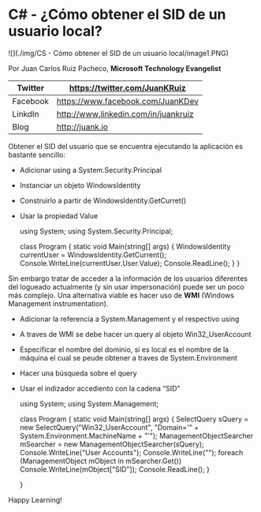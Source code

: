 <properties
	pageTitle="C# - ¿Cómo obtener el SID de un usuario local?"
	description="¿Cómo obtener el SID de un usuario local en C#?"
	services="net-dev"
	documentationCenter=""
	authors="andygonusa"
	manager=""
	editor="andygonusa"/>

<tags
	ms.service="net-dev"
	ms.workload="CS"
	ms.tgt_pltfrm="na"
	ms.devlang="na"
	ms.topic="how-to-article"
	ms.date="05/17/2016"
	ms.author="andygonusa"/>


# C\# - ¿Cómo obtener el SID de un usuario local?


![](./img/CS - Cómo obtener el SID de un usuario local/image1.PNG)


Por Juan Carlos Ruiz Pacheco, **Microsoft Technology Evangelist**

  Twitter   | <https://twitter.com/JuanKRuiz>
  ----------| ----------------------------------------
  Facebook  | <https://www.facebook.com/JuanKDev>
  LinkdIn   | <http://www.linkedin.com/in/juankruiz>
  Blog      | <http://juank.io>

Obtener el SID del usuario que se encuentra ejecutando la aplicación es
bastante sencillo:

* Adicionar using a System.Security.Principal

* Instanciar un objeto WindowsIdentity

* Construirlo a partir de WindowsIdentity.GetCurret()

* Usar la propiedad Value


    using System;
    using System.Security.Principal;

    class Program
    {
        static void Main(string[] args)
        {
        WindowsIdentity currentUser = WindowsIdentity.GetCurrent();
        Console.WriteLine(currentUser.User.Value);
        Console.ReadLine();
        }
    }

Sin embargo tratar de acceder a la información de los usuarios
diferentes del logueado actualmente (y sin usar impersonación) puede ser
un poco más complejo. Una alternativa viable es hacer uso de **WMI**
(Windows Management instrumentation).

* Adicionar la referencia a System.Management y el respectivo using

* A traves de WMI se debe hacer un query al objeto Win32\_UserAccount

* Especificar el nombre del dominio, si es local es el nombre de la
máquina el cual se peude obtener a traves de System.Environment

* Hacer una búsqueda sobre el query

* Usar el indizador accediento con la cadena “SID”

    using System;
    using System.Management;

    class Program
    {
        static void Main(string[] args)
        {
        SelectQuery sQuery = new SelectQuery("Win32_UserAccount",
        "Domain='" + System.Environment.MachineName + "'");
        ManagementObjectSearcher mSearcher = new
        ManagementObjectSearcher(sQuery);
        Console.WriteLine("User Accounts");
        Console.WriteLine("");
        foreach (ManagementObject mObject in mSearcher.Get())
            Console.WriteLine(mObject["SID"]);
        Console.ReadLine();
        }

    }

Happy Learning!
